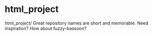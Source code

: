 # html_project
html_project/ Great repository names are short and memorable. Need inspiration? How about fuzzy-bassoon?
